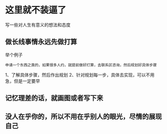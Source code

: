 # 这里就不装逼了

写一些对人生有意义的想法和态度

## 做长线事情永远先做打算

举个例子
```
申请一个东西之类的，如果很多人约，就提前做好打算，去联系区咨询，然后规划好具体步骤
```

1、了解具体步骤，然后作出规划
2、针对规划每一步，具体去实现，可以不用急，但是一定要早

## 记忆理差的话，就画图或者写下来

## 没人在乎你的，所以不用在乎别人的眼光，尽情的展现自己